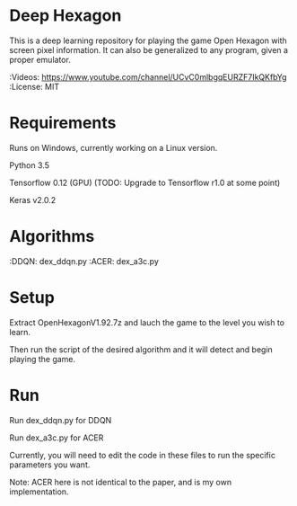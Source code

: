 # Deep Hexagon

This is a deep learning repository for playing the game Open Hexagon with screen pixel information. It can also be generalized to any program, given a proper emulator.

:Videos: https://www.youtube.com/channel/UCvC0mlbgqEURZF7IkQKfbYg
:License: MIT

# Requirements

Runs on Windows, currently working on a Linux version.

Python 3.5

Tensorflow 0.12 (GPU) (TODO: Upgrade to Tensorflow r1.0 at some point)

Keras v2.0.2

# Algorithms

:DDQN: dex_ddqn.py
:ACER: dex_a3c.py

# Setup

Extract OpenHexagonV1.92.7z and lauch the game to the level you wish to learn.

Then run the script of the desired algorithm and it will detect and begin playing the game.

# Run

Run dex_ddqn.py for DDQN

Run dex_a3c.py for ACER

Currently, you will need to edit the code in these files to run the specific parameters you want.

Note: ACER here is not identical to the paper, and is my own implementation.